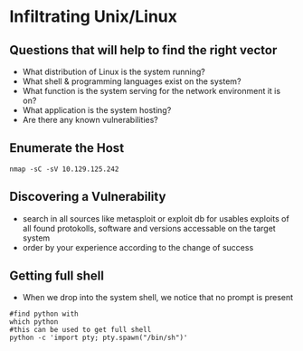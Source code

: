 # Infiltrating Unix/Linux

## Questions that will help to find the right vector
- What distribution of Linux is the system running?
- What shell & programming languages exist on the system?
- What function is the system serving for the network environment it is on?
- What application is the system hosting?
- Are there any known vulnerabilities?

## Enumerate the Host
```shell
nmap -sC -sV 10.129.125.242
```
## Discovering a Vulnerability
- search in all sources like metasploit or exploit db for usables exploits of all found protokolls, software and versions accessable on the target system
- order by your experience according to the change of success

## Getting full shell 
- When we drop into the system shell, we notice that no prompt is present
```shell
#find python with
which python
#this can be used to get full shell
python -c 'import pty; pty.spawn("/bin/sh")' 
```